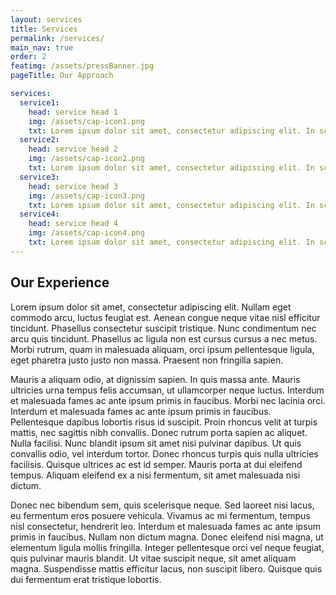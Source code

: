 ```yaml
---
layout: services
title: Services
permalink: /services/
main_nav: true
order: 2
featimg: /assets/pressBanner.jpg
pageTitle: Our Approach

services:
  service1:
    head: service head 1
    img: /assets/cap-icon1.png
    txt: Lorem ipsum dolor sit amet, consectetur adipiscing elit. In scelerisque, libero in lobortis fermentum, mauris eros congue dolor, consectetur pellentesque nibh dolor at justo. Nam laoreet maximus risus. Quisque sit amet ipsum diam. Cras volutpat eros eu neque placerat, nec blandit mauris vulputate. Integer laoreet bibendum varius. Suspendisse accumsan laoreet lectus, nec egestas libero cursus sed. Maecenas et euismod purus.
  service2:
    head: service head 2
    img: /assets/cap-icon2.png
    txt: Lorem ipsum dolor sit amet, consectetur adipiscing elit. In scelerisque, libero in lobortis fermentum, mauris eros congue dolor, consectetur pellentesque nibh dolor at justo. Nam laoreet maximus risus. Quisque sit amet ipsum diam. Cras volutpat eros eu neque placerat, nec blandit mauris vulputate. Integer laoreet bibendum varius. Suspendisse accumsan laoreet lectus, nec egestas libero cursus sed. Maecenas et euismod purus.
  service3:
    head: service head 3
    img: /assets/cap-icon3.png
    txt: Lorem ipsum dolor sit amet, consectetur adipiscing elit. In scelerisque, libero in lobortis fermentum, mauris eros congue dolor, consectetur pellentesque nibh dolor at justo. Nam laoreet maximus risus. Quisque sit amet ipsum diam. Cras volutpat eros eu neque placerat, nec blandit mauris vulputate. Integer laoreet bibendum varius. Suspendisse accumsan laoreet lectus, nec egestas libero cursus sed. Maecenas et euismod purus.
  service4:
    head: service head 4
    img: /assets/cap-icon4.png
    txt: Lorem ipsum dolor sit amet, consectetur adipiscing elit. In scelerisque, libero in lobortis fermentum, mauris eros congue dolor, consectetur pellentesque nibh dolor at justo. Nam laoreet maximus risus. Quisque sit amet ipsum diam. Cras volutpat eros eu neque placerat, nec blandit mauris vulputate. Integer laoreet bibendum varius. Suspendisse accumsan laoreet lectus, nec egestas libero cursus sed. Maecenas et euismod purus.
---
```


## Our Experience

Lorem ipsum dolor sit amet, consectetur adipiscing elit. Nullam eget commodo arcu, luctus feugiat est. Aenean congue neque vitae nisl efficitur tincidunt. Phasellus consectetur suscipit tristique. Nunc condimentum nec arcu quis tincidunt. Phasellus ac ligula non est cursus cursus a nec metus. Morbi rutrum, quam in malesuada aliquam, orci ipsum pellentesque ligula, eget pharetra justo justo non massa. Praesent non fringilla sapien.

Mauris a aliquam odio, at dignissim sapien. In quis massa ante. Mauris ultricies urna tempus felis accumsan, ut ullamcorper neque luctus. Interdum et malesuada fames ac ante ipsum primis in faucibus. Morbi nec lacinia orci. Interdum et malesuada fames ac ante ipsum primis in faucibus. Pellentesque dapibus lobortis risus id suscipit. Proin rhoncus velit at turpis mattis, nec sagittis nibh convallis. Donec rutrum porta sapien ac aliquet. Nulla facilisi. Nunc blandit ipsum sit amet nisi pulvinar dapibus. Ut quis convallis odio, vel interdum tortor. Donec rhoncus turpis quis nulla ultricies facilisis. Quisque ultrices ac est id semper. Mauris porta at dui eleifend tempus. Aliquam eleifend ex a nisi fermentum, sit amet malesuada nisi dictum.

Donec nec bibendum sem, quis scelerisque neque. Sed laoreet nisi lacus, eu fermentum eros posuere vehicula. Vivamus ac mi fermentum, tempus nisl consectetur, hendrerit leo. Interdum et malesuada fames ac ante ipsum primis in faucibus. Nullam non dictum magna. Donec eleifend nisi magna, ut elementum ligula mollis fringilla. Integer pellentesque orci vel neque feugiat, quis pulvinar mauris blandit. Ut vitae suscipit neque, sit amet aliquam magna. Suspendisse mattis efficitur lacus, non suscipit libero. Quisque quis dui fermentum erat tristique lobortis.
